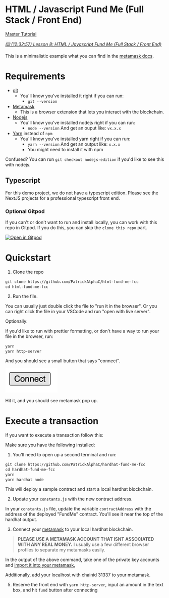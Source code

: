 # HTML / Javascript Fund Me (Full Stack / Front End)
[Master Tutorial](https://github.com/smartcontractkit/full-blockchain-solidity-course-js#lesson-8-html--javascript-fund-me-full-stack--front-end)

*[⌨️ (12:32:57) Lesson 8: HTML / Javascript Fund Me (Full Stack / Front End)](https://www.youtube.com/watch?v=gyMwXuJrbJQ&t=45177s)*


This is a minimalistic example what you can find in the [metamask docs](https://docs.metamask.io/guide/create-dapp.html#basic-action-part-1).


# Requirements

- [git](https://git-scm.com/book/en/v2/Getting-Started-Installing-Git)
  - You'll know you've installed it right if you can run:
    - `git --version`
- [Metamask](https://metamask.io/)
  - This is a browser extension that lets you interact with the blockchain.
- [Nodejs](https://nodejs.org/en/)
  - You'll know you've installed nodejs right if you can run:
    - `node --version` And get an ouput like: `vx.x.x`
- [Yarn](https://classic.yarnpkg.com/lang/en/docs/install/) instead of `npm`
  - You'll know you've installed yarn right if you can run:
    - `yarn --version` And get an output like: `x.x.x`
    - You might need to install it with npm

Confused? You can run `git checkout nodejs-edition` if you'd like to see this with nodejs. 

## Typescript

For this demo project, we do not have a typescript edition. Please see the NextJS projects for a professional typescript front end. 

### Optional Gitpod

If you can't or don't want to run and install locally, you can work with this repo in Gitpod. If you do this, you can skip the `clone this repo` part.

[![Open in Gitpod](https://gitpod.io/button/open-in-gitpod.svg)](https://gitpod.io/#github.com/PatrickAlphaC/html-fund-me-fcc)

# Quickstart

1. Clone the repo

```
git clone https://github.com/PatrickAlphaC/html-fund-me-fcc
cd html-fund-me-fcc
```

2. Run the file.

You can usually just double click the file to "run it in the browser". Or you can right click the file in your VSCode and run "open with live server".

Optionally:

If you'd like to run with prettier formatting, or don't have a way to run your file in the browser, run:
```
yarn
yarn http-server
```

And you should see a small button that says "connect".

![Connect](connect.png)

Hit it, and you should see metamask pop up.

# Execute a transaction

If you want to execute a transaction follow this:

Make sure you have the following installed:

1. You'll need to open up a second terminal and run:

```
git clone https://github.com/PatrickAlphaC/hardhat-fund-me-fcc
cd hardhat-fund-me-fcc
yarn
yarn hardhat node
```

This will deploy a sample contract and start a local hardhat blockchain.

2. Update your `constants.js` with the new contract address.

In your `constants.js` file, update the variable `contractAddress` with the address of the deployed "FundMe" contract. You'll see it near the top of the hardhat output.

3. Connect your [metamask](https://metamask.io/) to your local hardhat blockchain.

> **PLEASE USE A METAMASK ACCOUNT THAT ISNT ASSOCIATED WITH ANY REAL MONEY.**
> I usually use a few different browser profiles to separate my metamasks easily.

In the output of the above command, take one of the private key accounts and [import it into your metamask.](https://metamask.zendesk.com/hc/en-us/articles/360015489331-How-to-import-an-Account)

Additionally, add your localhost with chainid 31337 to your metamask.

5. Reserve the front end with `yarn http-server`, input an amount in the text box, and hit `fund` button after connecting


